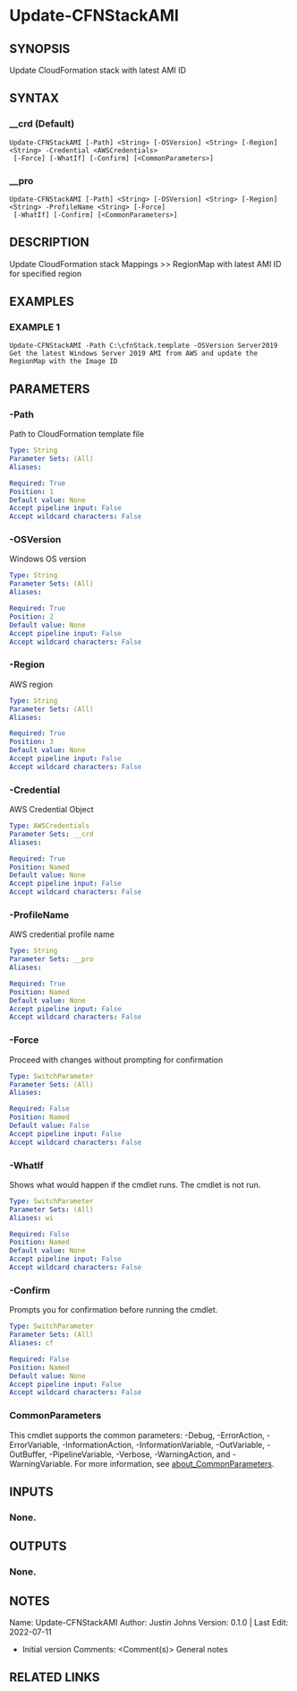 # Update-CFNStackAMI

## SYNOPSIS
Update CloudFormation stack with latest AMI ID

## SYNTAX

### __crd (Default)
```
Update-CFNStackAMI [-Path] <String> [-OSVersion] <String> [-Region] <String> -Credential <AWSCredentials>
 [-Force] [-WhatIf] [-Confirm] [<CommonParameters>]
```

### __pro
```
Update-CFNStackAMI [-Path] <String> [-OSVersion] <String> [-Region] <String> -ProfileName <String> [-Force]
 [-WhatIf] [-Confirm] [<CommonParameters>]
```

## DESCRIPTION
Update CloudFormation stack Mappings \>\> RegionMap with latest AMI ID for
specified region

## EXAMPLES

### EXAMPLE 1
```
Update-CFNStackAMI -Path C:\cfnStack.template -OSVersion Server2019
Get the latest Windows Server 2019 AMI from AWS and update the RegionMap with the Image ID
```

## PARAMETERS

### -Path
Path to CloudFormation template file

```yaml
Type: String
Parameter Sets: (All)
Aliases:

Required: True
Position: 1
Default value: None
Accept pipeline input: False
Accept wildcard characters: False
```

### -OSVersion
Windows OS version

```yaml
Type: String
Parameter Sets: (All)
Aliases:

Required: True
Position: 2
Default value: None
Accept pipeline input: False
Accept wildcard characters: False
```

### -Region
AWS region

```yaml
Type: String
Parameter Sets: (All)
Aliases:

Required: True
Position: 3
Default value: None
Accept pipeline input: False
Accept wildcard characters: False
```

### -Credential
AWS Credential Object

```yaml
Type: AWSCredentials
Parameter Sets: __crd
Aliases:

Required: True
Position: Named
Default value: None
Accept pipeline input: False
Accept wildcard characters: False
```

### -ProfileName
AWS credential profile name

```yaml
Type: String
Parameter Sets: __pro
Aliases:

Required: True
Position: Named
Default value: None
Accept pipeline input: False
Accept wildcard characters: False
```

### -Force
Proceed with changes without prompting for confirmation

```yaml
Type: SwitchParameter
Parameter Sets: (All)
Aliases:

Required: False
Position: Named
Default value: False
Accept pipeline input: False
Accept wildcard characters: False
```

### -WhatIf
Shows what would happen if the cmdlet runs.
The cmdlet is not run.

```yaml
Type: SwitchParameter
Parameter Sets: (All)
Aliases: wi

Required: False
Position: Named
Default value: None
Accept pipeline input: False
Accept wildcard characters: False
```

### -Confirm
Prompts you for confirmation before running the cmdlet.

```yaml
Type: SwitchParameter
Parameter Sets: (All)
Aliases: cf

Required: False
Position: Named
Default value: None
Accept pipeline input: False
Accept wildcard characters: False
```

### CommonParameters
This cmdlet supports the common parameters: -Debug, -ErrorAction, -ErrorVariable, -InformationAction, -InformationVariable, -OutVariable, -OutBuffer, -PipelineVariable, -Verbose, -WarningAction, and -WarningVariable. For more information, see [about_CommonParameters](http://go.microsoft.com/fwlink/?LinkID=113216).

## INPUTS

### None.
## OUTPUTS

### None.
## NOTES
Name:     Update-CFNStackAMI
Author:   Justin Johns
Version:  0.1.0 | Last Edit: 2022-07-11
- Initial version
Comments: \<Comment(s)\>
General notes

## RELATED LINKS
